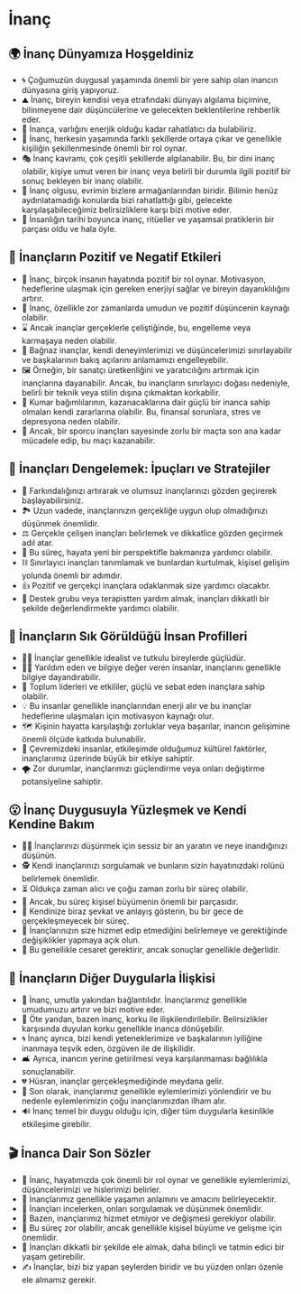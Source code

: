 # İnanç

## 🌍 İnanç Dünyamıza Hoşgeldiniz

* 🌀 Çoğumuzün duygusal yaşamında önemli bir yere sahip olan inancın dünyasına giriş yapıyoruz.
* ⛰️ İnanç, bireyin kendisi veya etrafındaki dünyayı algılama biçimine, bilinmeyene dair düşüncülerine ve gelecekten beklentilerine rehberlik eder.
* 🌌 İnança, varlığını enerjik olduğu kadar rahatlatıcı da bulabiliriz.
* 👣 İnanç, herkesin yaşamında farklı şekillerde ortaya çıkar ve genellikle kişiliğin şekillenmesinde önemli bir rol oynar.
* 🎭 İnanç kavramı, çok çeşitli şekillerde algılanabilir. Bu, bir dini inanç olabilir, kişiye umut veren bir inanç veya belirli bir durumla ilgili pozitif bir sonuç bekleyen bir inanç olabilir.
* 🧬 İnanç olgusu, evrimin bizlere armağanlarından biridir. Bilimin henüz aydınlatamadığı konularda bizi rahatlattığı gibi, gelecekte karşılaşabileceğimiz belirsizliklere karşı bizi motive eder.
* 🌳 İnsanlığın tarihi boyunca inanç, ritüeller ve yaşamsal pratiklerin bir parçası oldu ve hala öyle.

## 💫 İnançların Pozitif ve Negatif Etkileri

* 🔆 İnanç, birçok insanın hayatında pozitif bir rol oynar. Motivasyon, hedeflerine ulaşmak için gereken enerjiyi sağlar ve bireyin dayanıklılığını artırır.
* 💖 İnanç, özellikle zor zamanlarda umudun ve pozitif düşüncenin kaynağı olabilir.
* ⌛ Ancak inançlar gerçeklerle çeliştiğinde, bu, engelleme veya karmaşaya neden olabilir.
* 💭 Bağnaz inançlar, kendi deneyimlerimizi ve düşüncelerimizi sınırlayabilir ve başkalarının bakış açılarını anlamamızı engelleyebilir.
* 🖼️ Örneğin, bir sanatçı üretkenliğini ve yaratıcılığını artırmak için inançlarına dayanabilir. Ancak, bu inançların sınırlayıcı doğası nedeniyle, belirli bir teknik veya stilin dışına çıkmaktan korkabilir.
* 🎲 Kumar bağımlılarının, kazanacaklarına dair güçlü bir inanca sahip olmaları kendi zararlarına olabilir. Bu, finansal sorunlara, stres ve depresyona neden olabilir.
* 🥅 Ancak, bir sporcu inançları sayesinde zorlu bir maçta son ana kadar mücadele edip, bu maçı kazanabilir.

## 🚀 İnançları Dengelemek: İpuçları ve Stratejiler

* 📘 Farkındalığınızı artırarak ve olumsuz inançlarınızı gözden geçirerek başlayabilirsiniz.
* 🏞️ Uzun vadede, inançlarınızın gerçekliğe uygun olup olmadığınızı düşünmek önemlidir.
* ⚖️ Gerçekle çelişen inançları belirlemek ve dikkatlice gözden geçirmek adıl atar.
* 🌅 Bu süreç, hayata yeni bir perspektifle bakmanıza yardımcı olabilir.
* ⛓️ Sınırlayıcı inançları tanımlamak ve bunlardan kurtulmak, kişisel gelişim yolunda önemli bir adımdır.
* 👍 Pozitif ve gerçekçi inançlara odaklanmak size yardımcı olacaktır.
* 🤝 Destek grubu veya terapistten yardım almak, inançları dikkatli bir şekilde değerlendirmekte yardımcı olabilir.

## 🔎 İnançların Sık Görüldüğü İnsan Profilleri

* 🙆‍♀️ İnançlar genellikle idealist ve tutkulu bireylerde güçlüdür.
* 👩‍🏫 Yarıldım eden ve bilgiye değer veren insanlar, inançlarını genellikle bilgiye dayandırabilir.
* 🎤 Toplum liderleri ve etkililer, güçlü ve sebat eden inançlara sahip olabilir.
* 💡 Bu insanlar genellikle inançlarından enerji alır ve bu inançlar hedeflerine ulaşmaları için motivasyon kaynağı olur.
* 🗺️ Kişinin hayatta karşılaştığı zorluklar veya başarılar, inancın gelişimine önemli ölçüde katkıda bulunabilir.
* 👫 Çevremizdeki insanlar, etkileşimde olduğumuz kültürel faktörler, inançlarımız üzerinde büyük bir etkiye sahiptir.
* 🌪️ Zor durumlar, inançlarımızı güçlendirme veya onları değiştirme potansiyeline sahiptir.

## 😮 İnanç Duygusuyla Yüzleşmek ve Kendi Kendine Bakım

* 🧘‍♀️ İnançlarınızı düşünmek için sessiz bir an yaratın ve neye inandığınızı düşünün.
* 🕵️ Kendi inançlarınızı sorgulamak ve bunların sizin hayatınızdaki rolünü belirlemek önemlidir.
* ⏳ Oldukça zaman alıcı ve çoğu zaman zorlu bir süreç olabilir.
* 🌱 Ancak, bu süreç kişisel büyümenin önemli bir parçasıdır.
* 🚿 Kendinize biraz şevkat ve anlayış gösterin, bu bir gece de gerçekleşmeyecek bir süreç.
* 💌 İnançlarınızın size hizmet edip etmediğini belirlemeye ve gerektiğinde değişiklikler yapmaya açık olun.
* 💪 Bu genellikle cesaret gerektirir, ancak sonuçlar genellikle değerlidir.

## 💓 İnançların Diğer Duygularla İlişkisi

* 🤝 İnanç, umutla yakından bağlantılıdır. İnançlarımız genellikle umudumuzu artırır ve bizi motive eder.
* 🚫 Öte yandan, bazen inanç, korku ile ilişkilendirilebilir. Belirsizlikler karşısında duyulan korku genellikle inanca dönüşebilir.
* 🌀 İnanç ayrıca, bizi kendi yeteneklerimize ve başkalarının iyiliğine inanmaya teşvik eden, özgüven ile de ilişkilidir.
* 🛋️ Ayrıca, inancın yerine getirilmesi veya karşılanmaması bağlılıkla sonuçlanabilir.
* 💔 Hüsran, inançlar gerçekleşmediğinde meydana gelir.
* 🏹 Son olarak, inançlarımız genellikle eylemlerimizi yönlendirir ve bu nedenle eylemlerimizin çoğu inançlarımızdan ilham alır.
* 🔊 İnanç temel bir duygu olduğu için, diğer tüm duygularla kesinlikle etkileşime girebilir.

## 🎬 İnanca Dair Son Sözler

* 🎡 İnanç, hayatımızda çok önemli bir rol oynar ve genellikle eylemlerimizi, düşüncelerimizi ve hislerimizi belirler.
* 🌈 İnançlarımız genellikle yaşamın anlamını ve amacını belirleyecektir.
* 🔦 İnançları incelerken, onları sorgulamak ve düşünmek önemlidir.
* 🧪 Bazen, inançlarımız hizmet etmiyor ve değişmesi gerekiyor olabilir.
* 👋 Bu süreç zor olabilir, ancak genellikle kişisel büyüme ve gelişme için önemlidir.
* 🌟 İnançları dikkatli bir şekilde ele almak, daha bilinçli ve tatmin edici bir yaşam getirebilir.
* ✍️ İnançlar, bizi biz yapan şeylerden biridir ve bu yüzden onları özenle ele almamız gerekir.
